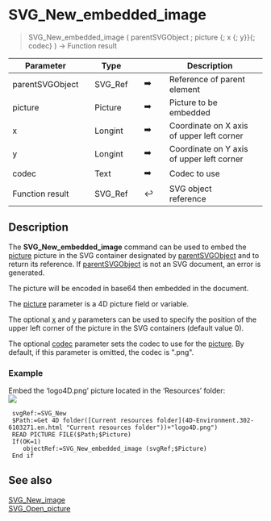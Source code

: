 <!-- nodeReference := SVG_New_embedded_image ( parentReference ; image ; left ; top ; codec )
 -> parentReference (Text)
 -> image (Picture)
 -> left (Real) - default is 0
 -> top (Real) - default is 0
 -> codec (Text) - default is .png
 <- nodeReference (Text)-->
# SVG_New_embedded_image

> SVG_New_embedded_image ( parentSVGObject ; picture {; x {; y}}{; codec} ) -> Function result

| Parameter |     | Type |     |     |     | Description |     |
| --- | --- | --- | --- | --- | --- | --- | --- |
| parentSVGObject |     | SVG_Ref |     | ➡️ |     | Reference of parent element |     |
| picture |     | Picture |     | ➡️ |     | Picture to be embedded |     |
| x   |     | Longint |     | ➡️ |     | Coordinate on X axis of upper left corner |     |
| y   |     | Longint |     | ➡️ |     | Coordinate on Y axis of upper left corner |     |
| codec |     | Text |     | ➡️ |     | Codec to use |     |
| Function result |     | SVG_Ref |     | ↩️ |     | SVG object reference |     |

## Description

The **SVG_New_embedded_image** command can be used to embed the [picture](# "Picture to be embedded") picture in the SVG container designated by [parentSVGObject](# "Reference of parent element") and to return its reference. If [parentSVGObject](# "Reference of parent element") is not an SVG document, an error is generated.

The picture will be encoded in base64 then embedded in the document.

The [picture](# "Picture to be embedded") parameter is a 4D picture field or variable.

The optional [x](# "Coordinate on X axis of upper left corner") and [y](# "Coordinate on Y axis of upper left corner") parameters can be used to specify the position of the upper left corner of the picture in the SVG containers (default value 0).

The optional [codec](# "Codec to use") parameter sets the codec to use for the [picture](# "Picture to be embedded"). By default, if this parameter is omitted, the codec is ".png".

### Example  

Embed the ‘logo4D.png’ picture located in the ‘Resources’ folder:  
![](..Home.md..Home.mdpictureHome.md195077Home.mdpict195077.en.png)

```4d
 svgRef:=SVG_New   
 $Path:=Get 4D folder([Current resources folder](4D-Environment.302-6103271.en.html "Current resources folder"))+"logo4D.png")  
 READ PICTURE FILE($Path;$Picture)  
 If(OK=1)  
    objectRef:=SVG_New_embedded_image (svgRef;$Picture)  
 End if
```

## See also

[SVG_New_image](SVG_New_image.md)  
[SVG_Open_picture](SVG_Open_picture.md)
